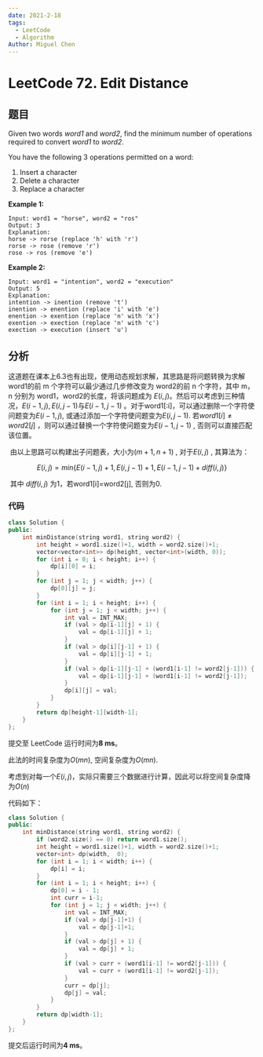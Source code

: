 ```yaml
---
date: 2021-2-18
tags: 
  - LeetCode
  - Algorithm
Author: Miguel Chen
---
```

# LeetCode 72. Edit Distance

## 题目

Given two words *word1* and *word2*, find the minimum number of operations required to convert *word1* to *word2*.

You have the following 3 operations permitted on a word:

1. Insert a character
2. Delete a character
3. Replace a character

**Example 1:**

```
Input: word1 = "horse", word2 = "ros"
Output: 3
Explanation: 
horse -> rorse (replace 'h' with 'r')
rorse -> rose (remove 'r')
rose -> ros (remove 'e')
```

**Example 2:**

```
Input: word1 = "intention", word2 = "execution"
Output: 5
Explanation: 
intention -> inention (remove 't')
inention -> enention (replace 'i' with 'e')
enention -> exention (replace 'n' with 'x')
exention -> exection (replace 'n' with 'c')
exection -> execution (insert 'u')
```

## 分析

​	这道题在课本上6.3也有出现，使用动态规划求解，其思路是将问题转换为求解 word1的前 m 个字符可以最少通过几步修改变为 word2的前 n 个字符，其中 m，n 分别为 word1，word2的长度，将该问题成为 $E(i,j)$。然后可以考虑到三种情况，$E(i-1,j), E(i, j-1)$与$E(i-1,j-1)$ 。对于word1[:i]，可以通过删除一个字符使问题变为$E(i-1,j)$, 或通过添加一个字符使问题变为$E(i, j-1)$. 若$word1[i] \neq word2[j]$ ，则可以通过替换一个字符使问题变为$E(i-1, j-1)$ , 否则可以直接匹配该位置。

​	由以上思路可以构建出子问题表，大小为$(m+1,n+1)$ , 对于$E(i,j)$ , 其算法为：

$$E(i, j) = min\{E(i-1,j)+1, E(i, j-1)+1, E(i-1,j-1)+ diff(i,j)\}$$

​	其中 $diff(i, j)$ 为1，若word1[i]=word2[j], 否则为0.



### 代码

```cpp
class Solution {
public:
    int minDistance(string word1, string word2) {
        int height = word1.size()+1, width = word2.size()+1;
        vector<vector<int>> dp(height, vector<int>(width, 0));
        for (int i = 0; i < height; i++) {
            dp[i][0] = i;
        }
        for (int j = 1; j < width; j++) {
            dp[0][j] = j;
        }
        for (int i = 1; i < height; i++) {
            for (int j = 1; j < width; j++) {
                int val = INT_MAX;
                if (val > dp[i-1][j] + 1) {
                    val = dp[i-1][j] + 1;
                }
                if (val > dp[i][j-1] + 1) {
                    val = dp[i][j-1] + 1;
                }
                if (val > dp[i-1][j-1] + (word1[i-1] != word2[j-1])) {
                    val = dp[i-1][j-1] + (word1[i-1] != word2[j-1]);
                }
                dp[i][j] = val;
            }
        }
        return dp[height-1][width-1];
    }
};
```

提交至 LeetCode 运行时间为**8 ms**。

此法的时间复杂度为$O(mn)$, 空间复杂度为$O(mn)$.

考虑到对每一个$E(i,j)$，实际只需要三个数据进行计算，因此可以将空间复杂度降为$O(n)$

代码如下：

```cpp
class Solution {
public:
    int minDistance(string word1, string word2) {
        if (word2.size() == 0) return word1.size();
        int height = word1.size()+1, width = word2.size()+1;
        vector<int> dp(width,  0);
        for (int i = 1; i < width; i++) {
            dp[i] = i;
        }
        for (int i = 1; i < height; i++) {
            dp[0] = i - 1;
            int curr = i-1;
            for (int j = 1; j < width; j++) {
                int val = INT_MAX;
                if (val > dp[j-1]+1) {
                    val = dp[j-1]+1;
                }
                if (val > dp[j] + 1) {
                    val = dp[j] + 1;
                }
                if (val > curr + (word1[i-1] != word2[j-1])) {
                    val = curr + (word1[i-1] != word2[j-1]);
                }
                curr = dp[j];
                dp[j] = val;
            }
        }
        return dp[width-1];
    }
};
```

提交后运行时间为**4 ms**。